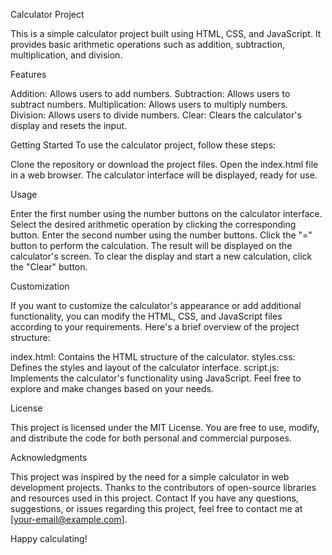 Calculator Project

This is a simple calculator project built using HTML, CSS, and JavaScript. It provides basic arithmetic operations such as addition, subtraction, multiplication, and division.

Features

Addition: Allows users to add numbers.
Subtraction: Allows users to subtract numbers.
Multiplication: Allows users to multiply numbers.
Division: Allows users to divide numbers.
Clear: Clears the calculator's display and resets the input.


Getting Started
To use the calculator project, follow these steps:

Clone the repository or download the project files.
Open the index.html file in a web browser.
The calculator interface will be displayed, ready for use.


Usage

Enter the first number using the number buttons on the calculator interface.
Select the desired arithmetic operation by clicking the corresponding button.
Enter the second number using the number buttons.
Click the "=" button to perform the calculation.
The result will be displayed on the calculator's screen.
To clear the display and start a new calculation, click the "Clear" button.


Customization

If you want to customize the calculator's appearance or add additional functionality, you can modify the HTML, CSS, and JavaScript files according to your requirements. Here's a brief overview of the project structure:

index.html: Contains the HTML structure of the calculator.
styles.css: Defines the styles and layout of the calculator interface.
script.js: Implements the calculator's functionality using JavaScript.
Feel free to explore and make changes based on your needs.

License

This project is licensed under the MIT License. You are free to use, modify, and distribute the code for both personal and commercial purposes.

Acknowledgments

This project was inspired by the need for a simple calculator in web development projects.
Thanks to the contributors of open-source libraries and resources used in this project.
Contact
If you have any questions, suggestions, or issues regarding this project, feel free to contact me at [your-email@example.com].

Happy calculating!
